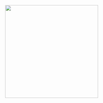 <img src="https://github.com/gabrielgalva/Data-Analytics/assets/136500240/a4b223dc-db86-4f32-bb45-c38ac55c94f9" width="300px">
